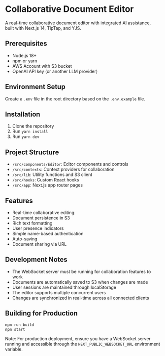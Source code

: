 # Collaborative Document Editor

A real-time collaborative document editor with integrated AI assistance, built with Next.js 14, TipTap, and YJS.

## Prerequisites

- Node.js 18+
- npm or yarn
- AWS Account with S3 bucket
- OpenAI API key (or another LLM provider)

## Environment Setup

Create a `.env` file in the root directory based on the `.env.example` file.

## Installation

1. Clone the repository
2. Run `yarn install`
3. Run `yarn dev`

## Project Structure

- `/src/components/Editor`: Editor components and controls
- `/src/contexts`: Context providers for collaboration
- `/src/lib`: Utility functions and S3 client
- `/src/hooks`: Custom React hooks
- `/src/app`: Next.js app router pages

## Features

- Real-time collaborative editing
- Document persistence in S3
- Rich text formatting
- User presence indicators
- Simple name-based authentication
- Auto-saving
- Document sharing via URL

## Development Notes

- The WebSocket server must be running for collaboration features to work
- Documents are automatically saved to S3 when changes are made
- User sessions are maintained through localStorage
- The editor supports multiple concurrent users
- Changes are synchronized in real-time across all connected clients

## Building for Production

```bash
npm run build
npm start
```

Note: For production deployment, ensure you have a WebSocket server running and accessible through the `NEXT_PUBLIC_WEBSOCKET_URL` environment variable.

